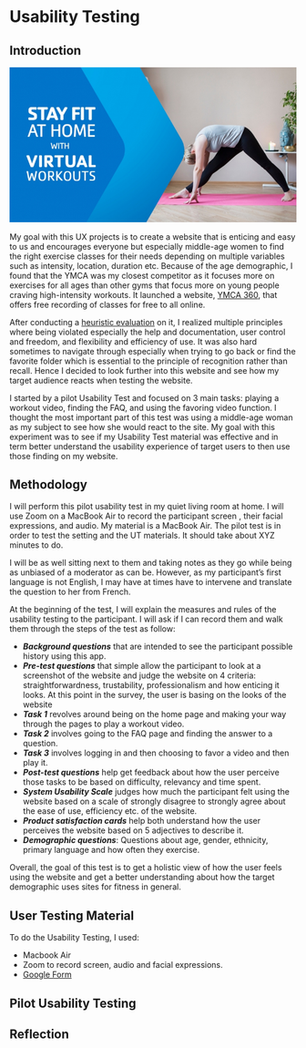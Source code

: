 # Usability Testing 

## Introduction 

![YMCA 360 - Ad](./y360ad.jpg)

My goal with this UX projects is to create a website that is enticing and easy to us and encourages everyone but especially middle-age women to find the right exercise classes for their needs depending on multiple variables such as intensity, location, duration etc. Because of the age demographic, I found that the YMCA was my closest competitor as it focuses more on exercises for all ages than other gyms that focus more on young people craving high-intensity workouts. It launched a website, [YMCA 360](https://ymca360.org/), that offers free recording of classes for free to all online. 

After conducting a [heuristic evaluation](https://github.com/alixlb/DH150---Fall-2020/blob/main/assignment1/heuristicevaluation.md) on it, I realized multiple principles where being violated especially the help and documentation, user control and  freedom, and flexibility and efficiency of use. It was also hard sometimes to navigate through especially when trying to go back or find the favorite folder which is essential to the principle of recognition rather than recall. Hence I decided to look further into this website and see how my target audience reacts when testing the website. 

I started by a pilot Usability Test and focused on 3 main tasks: playing a workout video, finding the FAQ, and using the favoring video function. I thought the most important part of this test was using a middle-age woman as my subject to see how she would react to the site. My goal with this experiment was to see if my Usability Test material was effective and in term better understand the usability experience of target users to then use those finding on my website. 

## Methodology 

I will perform this pilot usability test in my quiet living room at home. I will use Zoom on a MacBook Air to record the participant screen , their facial expressions, and audio. My material is a MacBook Air. The pilot test is in order to test the setting and the UT materials. It should take  about XYZ minutes to do.  

I will be as well sitting next to them and taking notes as they go while being as unbiased of a moderator as can be. However, as my participant’s first language is not English, I may have at times have to intervene and translate the question to her from French. 

At the beginning of the test, I will explain the measures and rules of the usability testing to the participant. I will ask if I can record them and walk them through the steps of the test as follow:
* ***Background questions*** that are intended to see the participant possible history using this app.
* ***Pre-test questions*** that simple allow the participant to look at a screenshot of the website and judge the website on 4 criteria: straightforwardness, trustability, professionalism and how enticing it looks. At this point in the survey, the user is basing on the looks of the website
* ***Task 1*** revolves around being on the home page and making your way through the pages to play a workout video.
* ***Task 2*** involves going to the FAQ page and finding the answer to a question.
* ***Task 3*** involves logging in and then choosing to favor a video and then play it. 
* ***Post-test questions*** help get feedback about how the user perceive those tasks to be based on difficulty, relevancy and time spent.
* ***System Usability Scale*** judges how much the participant felt using the website based on a scale of strongly disagree to strongly agree about the ease of use, efficiency etc. of the website. 
* ***Product satisfaction cards*** help both understand how the user perceives the website based on 5 adjectives to describe it.
* ***Demographic questions***: Questions about age, gender, ethnicity, primary language and how often they exercise.

 Overall, the goal of this test is to get a holistic view of how the user feels using the website and get a better understanding about how the target demographic uses sites for fitness in general. 

## User Testing Material
To do the Usability Testing, I used:
* Macbook Air
* Zoom to record screen, audio and facial expressions. 
* [Google Form](https://forms.gle/uxLMg5HAhpXMSHAq8)

## Pilot Usability Testing

## Reflection 
